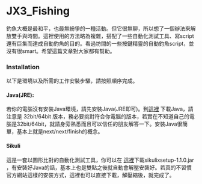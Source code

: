 # JX3_Fishing
釣魚大概是最和平，也最無紛爭的一種活動。但它很無聊，所以想了一個辦法來解放雙手與時間。這裡使用的方法略為複雜，搭配了一些自動化測試工具、寫script還有巨集而達成自動釣魚的目的。看過坊間的一些按鍵精靈的自動釣魚script，並沒有很smart。希望這篇文章對大家都有幫助。

### Installation
以下是環境以及所需的工作安裝步驟，請按照順序完成。

#### Java(JRE):
若你的電腦沒有安裝Java環境，請先安裝Java(JRE即可)。到[這裡](https://www.java.com/zh_TW/download/) 下載Java，請注意是 32bit/64bit 版本，務必要挑對符合你電腦的版本，若實在不知道自己的電腦是32bit/64bit，就請身旁熟悉而且可以信任的朋友解答一下。安裝Java很簡單，基本上就是next/next/finish的概念。

#### Sikuli
這是一套以圖形比對的自動化測試工具，你可以在 [這裡](https://launchpad.net/sikuli/+download)下載sikulixsetup-1.1.0.jar ，有安裝好Java的話，基本上也是雙點之後就自動會解壓安裝好。若真的不習慣官方網站這樣的安裝方式，這裡也可以直接下載，解壓縮後，就完成了。
